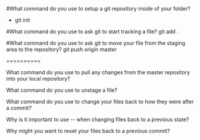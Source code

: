 #What command do you use to setup a git repository inside of your folder?
- git init

#What command do you use to ask git to start tracking a file?
git add .

#What command do you use to ask git to move your file from the staging area to the repository?
git push origin master




==========

What command do you use to pull any changes from the master repository into your local repository?

What command do you use to unstage a file?

What command do you use to change your files back to how they were after a commit?

Why is it important to use -- when changing files back to a previous state?

Why might you want to reset your files back to a previous commit?
